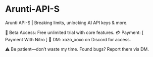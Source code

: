 # Arunti-API-S
Arunti API-S | Breaking limits, unlocking AI API keys & more.

🚀 Beta Access: Free unlimited trial with core features.
💳 Payment: [ Payment With Nitro ]
📩 DM: xozo_xoxo on Discord for access.

⚠️ Be patient—don’t waste my time. Found bugs? Report them via DM.
